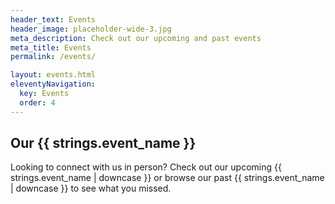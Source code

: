 ```yaml
---
header_text: Events
header_image: placeholder-wide-3.jpg
meta_description: Check out our upcoming and past events
meta_title: Events
permalink: /events/

layout: events.html
eleventyNavigation:
  key: Events
  order: 4
---
```


## Our {{ strings.event_name }}

Looking to connect with us in person? Check out our upcoming {{ strings.event_name | downcase }} or browse our past {{ strings.event_name | downcase }} to see what you missed.
